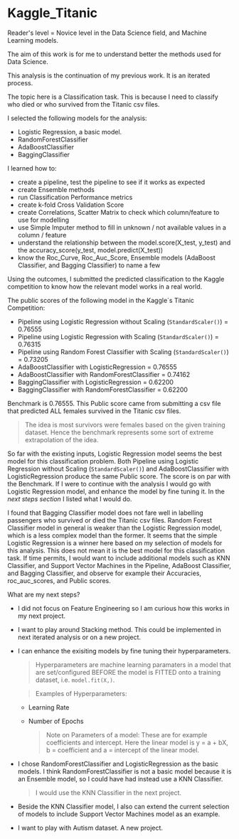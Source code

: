 # Kaggle_Titanic
Reader's level = Novice level in the Data Science field, and Machine Learning models.

The aim of this work is for me to understand better the methods used for Data Science. <br>

This analysis is the continuation of my previous work. It is an iterated process. <br>

The topic here is a Classification task. This is because I need to classify who died or who survived from the Titanic csv files. <br>

I selected the following models for the analysis: <br>
* Logistic Regression, a basic model.
* RandomForestClassifier
* AdaBoostClassifier
* BaggingClassifier

I learned how to: <BR>
* create a pipeline, test the pipeline to see if it works as expected <br>
* create Ensemble methods <br>
* run Classification Performance metrics <br>
* create k-fold Cross Validation Score <br>
* create Correlations, Scatter Matrix to check which column/feature to use for modelling <br>
* use Simple Imputer method to fill in unknown / not available values in a column / feature <br>
* understand the relationship between the model.score(X_test, y_test) and the accuracy_score(y_test, model.predict(X_test)) <br>
* know the Roc_Curve, Roc_Auc_Score, Ensemble models (AdaBoost Classifier, and Bagging Classifier) to name a few <br>

Using the outcomes, I submitted the predicted classification to the Kaggle competition to know how the relevant model works in a real world. <br> 
    
The public scores of the following model in the Kaggle´s Titanic Competition: <br>

+ Pipeline using Logistic Regression without Scaling (`StandardScaler()`) = 0.76555
+ Pipeline using Logistic Regression with Scaling (`StandardScaler()`) = 0.76315
+ Pipeline using Random Forest Classifier with Scaling (`StandardScaler()`) = 0.73205
+ AdaBoostClassifier with LogisticRegression = 0.76555 <br>
+ AdaBoostClassifier with RandomForestClassifier = 0.74162 <br>
+ BaggingClassifier with LogisticRegression = 0.62200 <br>
+ BaggingClassifier with RandomForestClassifier = 0.62200 <br>

Benchmark is 0.76555. This Public score came from submitting a csv file that predicted ALL females survived in the Titanic csv files. <br>
 > The idea is most survivors were females based on the given training dataset. Hence the benchmark represents some sort of extreme extrapolation of the idea. <br>
        
So far with the existing inputs, Logistic Regression model seems the best model for this classification problem. Both Pipeline using Logistic Regression without Scaling (`StandardScaler()`) and AdaBoostClassifier with LogisticRegression produce the same Public score. The score is on par with the Benchmark. If I were to continue with the analysis I would go with Logistic Regression model, and enhance the model by fine tuning it. In the _next steps section_ I listed what I would do. <br>     
    
I found that Bagging Classifier model does not fare well in labelling passengers who survived or died the Titanic csv files. Random Forest Classifier model in general is weaker than the Logistic Regression model, which is a less complex model than the former. It seems that the simple Logistic Regression is a winner here based on my selection of models for this analysis. This does not mean it is the best model for this classification task. If time permits, I would want to include additional models such as KNN Classifier, and Support Vector Machines in the Pipeline, AdaBoost Classifier, and Bagging Classifier, and observe for example their Accuracies, roc_auc_scores, and Public scores. <br> 

What are my next steps? <br>
* I did not focus on Feature Engineering so I am curious how this works in my next project. <br>
* I want to play around Stacking method. This could be implemented in next iterated analysis or on a new project. <br>
* I can enhance the exisiting models by fine tuning their hyperparameters. <br>
    > Hyperparameters are machine learning paramaters in a model that are set/configured BEFORE the model is FITTED onto a training dataset, i.e. `model.fit(X,)`. <br>
        
    > Examples of Hyperparameters: 
    * Learning Rate
    * Number of Epochs
    
        > Note on Parameters of a model: These are for example coefficients and intercept. Here the linear model is y = a + bX, b = coefficient and a = intercept of the linear model. <br>
    
* I chose RandomForestClassifier and LogisticRegression as the basic models. I think RandomForestClassifier is not a basic model because it is an Ensemble model, so I could have had instead use a KNN Classifier. <br>
    > I would use the KNN Classifier in the next project. <br>
* Beside the KNN Classifier model, I also can extend the current selection of models to include Support Vector Machines model as an example. <br>
* I want to play with Autism dataset. A new project. <br>
